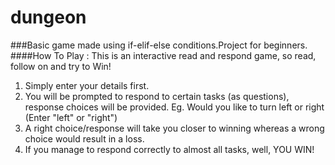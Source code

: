 # dungeon

###Basic game made using if-elif-else conditions.Project for beginners.
####How To Play :
This is an interactive read and respond game, so read, follow on and try to Win!

1. Simply enter your details first.
2. You will be prompted to respond to certain tasks (as questions), response choices will be provided.
   Eg. Would you like to turn left or right (Enter "left" or "right")
3. A right choice/response will take you closer to winning whereas a wrong choice would result in a loss.
4. If you manage to respond correctly to almost all tasks, well, YOU WIN!
